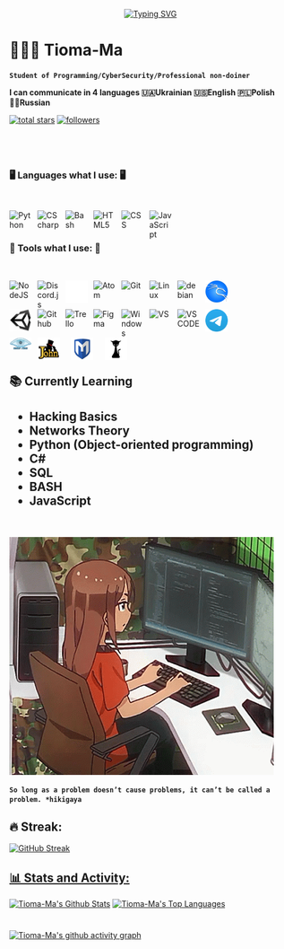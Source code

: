 
<p align="center">
    <a href="https://github.com/Tioma-Ma">
      <img src="https://readme-typing-svg.demolab.com?font=Titillium+Web+&pause=1000&center=true&width=435&lines=Always+learning+something+new+for+me;My+best+skill+it+a+googling;I+think+I+should+change+this+text;I'm+not+a+magician+I'm+just+learning" alt="Typing SVG" />
  </a>
</p>

# 🧑🏻‍💻 Tioma-Ma

**`Student of Programming/CyberSecurity/Professional non-doiner`**

**I can communicate in 4 languages 🇺🇦Ukrainian 🇺🇸English 🇵🇱Polish 🏳️‍⚧️Russian**

  
  <a href="https://github.com/Tioma-Ma?tab=repositories&sort=stargazers">
    <img alt="total stars" title="Total stars on GitHub" src="https://custom-icon-badges.demolab.com/github/stars/Tioma-Ma?color=55960c&style=for-the-badge&labelColor=488207&logo=star"/></a>
   <a href="https://github.com/Tioma-Ma?tab=followers">
    <img alt="followers" title="Follow me on Github" src="https://custom-icon-badges.demolab.com/github/followers/Tioma-Ma?color=236ad3&labelColor=1155ba&style=for-the-badge&logo=person-add&label=Follow&logoColor=white"/></a>
    
#

<br />

### 🖥️ Languages what I use: 🖥️ ###
<br />
<p>
<img align="left" alt="Python" width="40px" style="padding-right:10px;" img src="https://cdn.jsdelivr.net/gh/devicons/devicon/icons/python/python-original.svg" />
<img align="left" alt="CScharp" width="40px" style="padding-right:10px;" img src="https://cdn.jsdelivr.net/gh/devicons/devicon/icons/csharp/csharp-line.svg" />
<img align="left" alt="Bash" width="40px" style="padding-right:10px;" img src="https://upload.wikimedia.org/wikipedia/commons/4/4b/Bash_Logo_Colored.svg" />
<img align="left" alt="HTML5" width="40px" style="padding-right:10px;" img src="https://cdn.jsdelivr.net/gh/devicons/devicon/icons/html5/html5-original.svg" />
<img align="left" alt="CSS" width="40px" style="padding-right:10px;" img src="https://cdn.jsdelivr.net/gh/devicons/devicon/icons/css3/css3-original.svg" />

<img align="left" alt="JavaScript" width="40px" style="padding-right:10px;" img src="https://cdn.jsdelivr.net/gh/devicons/devicon/icons/javascript/javascript-original.svg" />
</p>
<br />
<br />

### 🧰 Tools what I use: 🧰 ###

<br />
<p>

<img align="left" alt="NodeJS" width="40px" style="padding-right:10px;" img src="https://cdn.jsdelivr.net/gh/devicons/devicon/icons/nodejs/nodejs-plain.svg" />
<img align="left" alt="Discord.js" width="40px" style="padding-right:10px;" img src="https://camo.githubusercontent.com/36dddbf2f91241b3bf4b31af97c6fde92f911ba621c5dae84cd3f6cdff6f4d0c/68747470733a2f2f6b6f79612e67672f6173736574732f696d672f646973636f72646a732d6c6f676f2e706e67" />
<img align="left" alt="OpemaiAPI" width="40px" style="padding-right:10px;" img src="https://github.com/Eltertate/Eltertate/blob/main/image.png?raw=true" />
<img align="left" alt="Atom" width="40px" style="padding-right:10px;" img src="https://seeklogo.com/images/A/atom-logo-19BD90FF87-seeklogo.com.png" />
<img align="left" alt="Git" width="40px" style="padding-right:10px;" img src="https://cdn.jsdelivr.net/gh/devicons/devicon/icons/git/git-original.svg" />

<img align="left" alt="Linux" width="40px" style="padding-right:10px;" img src="https://cdn.jsdelivr.net/gh/devicons/devicon/icons/linux/linux-original.svg"/>
<img align="left" alt="debian" width="40px" style="padding-right:10px;" img src="https://cdn.jsdelivr.net/gh/devicons/devicon/icons/debian/debian-original.svg" />
<img align="left" alt="Kali" width="40px" style="padding-right:10px;" img src="https://github.com/Tioma-Ma/Tioma-Ma/blob/main/kali-linux-logo-AED181186E-seeklogo.com.png" />


  
<br />
<br />
<br />
  
<img align="left" alt="Unity" width="40px" style="padding-right:10px;" img src="https://github.com/Tioma-Ma/Tioma-Ma/blob/main/Unity_Logo.png" />
<img align="left" alt="Github" width="40px" style="padding-right:10px;" img src="https://cdn.jsdelivr.net/gh/devicons/devicon/icons/github/github-original.svg" />
<img align="left" alt="Trello" width="40px" style="padding-right:10px;" img src="https://cdn.jsdelivr.net/gh/devicons/devicon/icons/trello/trello-plain.svg" />
<img align="left" alt="Figma" width="40px" style="padding-right:10px;" img src="https://cdn.jsdelivr.net/gh/devicons/devicon/icons/figma/figma-original.svg" />
<img align="left" alt="Windows" width="40px" style="padding-right:10px;" img src="https://cdn.jsdelivr.net/gh/devicons/devicon/icons/windows8/windows8-original.svg" />
<img align="left" alt="VS" width="40px" style="padding-right:10px;" img src="https://cdn.jsdelivr.net/gh/devicons/devicon/icons/visualstudio/visualstudio-plain.svg" />
<img align="left" alt="VSCODE" width="40px" style="padding-right:10px;" img src="https://cdn.jsdelivr.net/gh/devicons/devicon/icons/vscode/vscode-original.svg" />

<img align="left" alt="Telegram" width="40px" style="padding-right:10px;" img src="https://github.com/Tioma-Ma/Tioma-Ma/blob/main/5968804.png" />

<br />
<br />
<br />

<img align="left" alt="Nmap" width="40px" style="padding-right:10px;" img src="https://github.com/Tioma-Ma/Tioma-Ma/blob/main/sitelogo-nmap-1680x900.png"/>
<img align="left" alt="John" width="40px" style="padding-right:20px;" img src="https://github.com/Tioma-Ma/Tioma-Ma/blob/main/john-logo.png" />
<img align="left" alt="Metasploit" width="40px" style="padding-right:20px;" img src="https://github.com/Tioma-Ma/Tioma-Ma/blob/main/metasploit-framework-logo.svg.png" />
<img align="left" alt="Hashcat" width="40px" style="padding-right:20px;" img src="https://github.com/Tioma-Ma/Tioma-Ma/blob/main/hashcat-logo.svg" />

<br />
<br />

<h2>📚 Currently Learning</h2>

<h2>

* Hacking Basics
* Networks Theory
* Python (Object-oriented programming)
* C#
* SQL
* BASH
* JavaScript

</h2>

<br />

![wallpaper-anime](https://github.com/Tioma-Ma/Tioma-Ma/blob/main/new-game-ahagon-umiko-programming.gif)

**`So long as a problem doesn’t cause problems, it can’t be called a problem. *hikigaya`**

<h2>🔥 Streak: </h2>

[![GitHub Streak](https://streak-stats.demolab.com?user=Tioma-Ma&theme=github-dark-blue)](https://git.io/streak-stats) <a href="https://github.com/Tioma-Ma/github-readme-stats">

<h2>📊 Stats and Activity:</h2>
  
<a href="https://github.com/Tioma-Ma/github-readme-stats"><img alt="Tioma-Ma's Github Stats" src="https://denvercoder1-github-readme-stats.vercel.app/api/?username=Tioma-Ma&show_icons=true&include_all_commits=true&count_private=true&theme=github_dark" width="450px" height="192px"/></a>
  <a href="https://github.com/Tioma-Ma/github-readme-stats"><img alt="Tioma-Ma's Top Languages" src="https://denvercoder1-github-readme-stats.vercel.app/api/top-langs/?username=Tioma-Ma&langs_count=8&layout=compact&theme=github_dark" width="375px" height="192px"/></a>
  
#
 
[![Tioma-Ma's github activity graph](https://github-readme-activity-graph.cyclic.app/graph?username=Tioma-Ma&theme=react-dark)](https://github.com/Tioma-Ma/github-readme-activity-graph)
 
 
 
